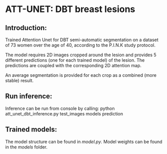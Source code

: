 # ATT-UNET: DBT breast lesions

## Introduction:
Trained Attention Unet for DBT semi-automatic segmentation on a dataset of 73 women over the age of 40, according to the P.I.N.K study protocol.

The model requires 2D images cropped around the lesion and provides 5 different predictions (one for each trained model) of the lesion.
The predictions are coupled with the corresponding 2D attention map.

An average segmentation is provided for each crop as a combined (more stable) result.

## Run inference:
Inference can be run from console by calling:
python att_unet_dbt_inference.py test_images models prediction

## Trained models:
The model structure can be found in *model.py*.
Model weights can be found in the *models* folder.
